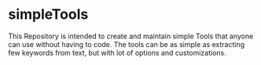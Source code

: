 # simpleTools
This Repository is intended to create and maintain simple Tools that anyone can use without having to code. The tools can be as simple as extracting few keywords from text, but with lot of options and customizations.
